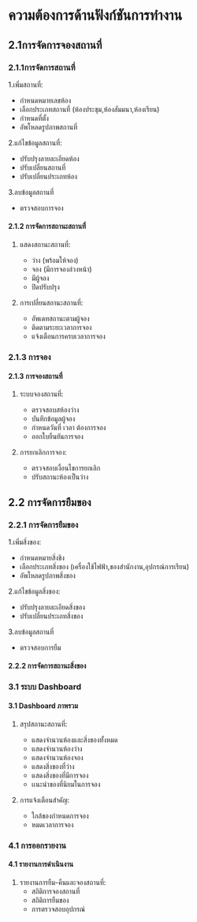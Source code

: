 # ความต้องการด้านฟังก์ชันการทำงาน
## 2.1การจัดการจองสถานที่
### 2.1.1การจัดการสถานที่

1.เพิ่มสถานที่:
  - กำหนดหมายเลขห้อง
  - เลือกประเภทสถานที่ (ห้องประชุม,ห้องสัมมนา,ห้องเรียน)
  - กำหนดที่ตั้ง
  - อัพโหลดรูปภาพสถานที่
    
2.แก้ไขข้อมูลสถานที่:
  - ปรับปรุงลายละเอียดห้อง
  - ปรับเปลี่ยนสถานที่
  - ปรับเปลี่ยนประเถทห้อง
    
3.ลบข้อมูลสถานที่
  - ตรวจสอบการจอง

#### 2.1.2 การจัดการสถานะสถานที่
1. แสดงสถานะสถานที่:
   - ว่าง (พร้อมให้จอง)
   - จอง (มีการจองล่วงหน้า)
   - มีผู้จอง
   - ปิดปรับปรุง

2. การเปลี่ยนสถานะสถานที่:
   - อัพเดทสถานะตามผู้จอง
   - ติดตามระยะเวลาการจอง
   - แจ้งเตือนการครบเวลาการจอง
     
### 2.1.3 การจอง
#### 2.1.3 การจองสถานที่
1. ระบบจองสถานที่:
   - ตรวจสอบสห้องว่าง
   - บันทึกข้อมูลผู้จอง
   - กำหนดวันที่ เวลา ต้องการจอง
   - ออกใบยืนยันการจอง

2. การยกเลิกการจอง:
   - ตรวจสอบเงื่อนไขการยกเลิก
   - ปรับสถานะห้องเป็นว่าง
   


## 2.2 การจัดการยืมของ
### 2.2.1 การจัดการยืมของ
1.เพิ่มสิ่งของ:
  - กำหนดหมายสิ่งขิง
  - เลือกประเภทสิ่งของ (เครื่องใช้ไฟฟ้า,ของสำนักงาน,อุปกรณ์การเรียน)
  - อัพโหลดรูปภาพสิ่งของ
    
2.แก้ไขข้อมูลสิ่งของ:
  - ปรับปรุงลายละเอียดสิ่งของ
  - ปรับเปลี่ยนประเถทสิ่งของ
    
3.ลบข้อมูลสถานที่
  - ตรวจสอบการยืม

#### 2.2.2 การจัดการสถานะสิ่งของ






### 3.1 ระบบ Dashboard
#### 3.1 Dashboard ภาพรวม
1. สรุปสถานะสถานที่:
   - แสดงจำนวนห้องและสิ่งของทั้งหมด
   - แสดงจำนวนห้องว่าง
   - แสดงจำนวนห้องจอง
   - แสดงสิ่งของที่ว่าง
   - แสดงสิ่งของที่มีการจอง
   - เเนะนำของที่นิยมในการจอง

2. การแจ้งเตือนสำคัญ:
   - ใกล้ของกำหนดการจอง
   - หมดเวลาการจอง
     
### 4.1 การออกรายงาน
#### 4.1 รายงานการดำเนินงาน
1. รายงานการยืม-คืนและจองสถานที่:
   - สถิติการจองสถานที่
   - สถิติการยืมของ
   - การตรวจสอบอุปกรณ์
